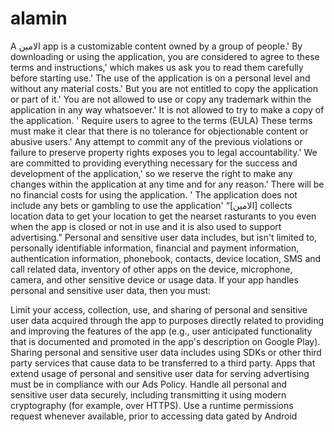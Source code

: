 # alamin
A الامين app is a customizable content owned by a group of people.' By downloading or using the application, you are considered to agree to these terms and instructions,' which makes us ask you to read them carefully before starting use.' The use of the application is on a personal level and without any material costs.' But you are not entitled to copy the application or part of it.' You are not allowed to use or copy any trademark within the application in any way whatsoever.' It is not allowed to try to make a copy of the application. ' Require users to agree to the terms (EULA) These terms must make it clear that there is no tolerance for objectionable content or abusive users.' Any attempt to commit any of the previous violations or failure to preserve property rights exposes you to legal accountability.' We are committed to providing everything necessary for the success and development of the application,' so we reserve the right to make any changes within the application at any time and for any reason.' There will be no financial costs for using the application. ' The application does not include any bets or gambling to use the application'
“[الامين] collects location data to get your location to get the nearset rasturants to you even when the app is closed or not in use and it is also used to 
support advertising.”
Personal and sensitive user data includes, but isn't limited to, personally identifiable information, financial and payment information, authentication information, phonebook, contacts, device location, SMS and call related data, inventory of other apps on the device, microphone, camera, and other sensitive device or usage data. If your app handles personal and sensitive user data, then you must:

Limit your access, collection, use, and sharing of personal and sensitive user data acquired through the app to purposes directly related to providing and improving the features of the app (e.g., user anticipated functionality that is documented and promoted in the app's description on Google Play). Sharing personal and sensitive user data includes using SDKs or other third party services that cause data to be transferred to a third party. Apps that extend usage of personal and sensitive user data for serving advertising must be in compliance with our Ads Policy.
Handle all personal and sensitive user data securely, including transmitting it using modern cryptography (for example, over HTTPS).
Use a runtime permissions request whenever available, prior to accessing data gated by Android

